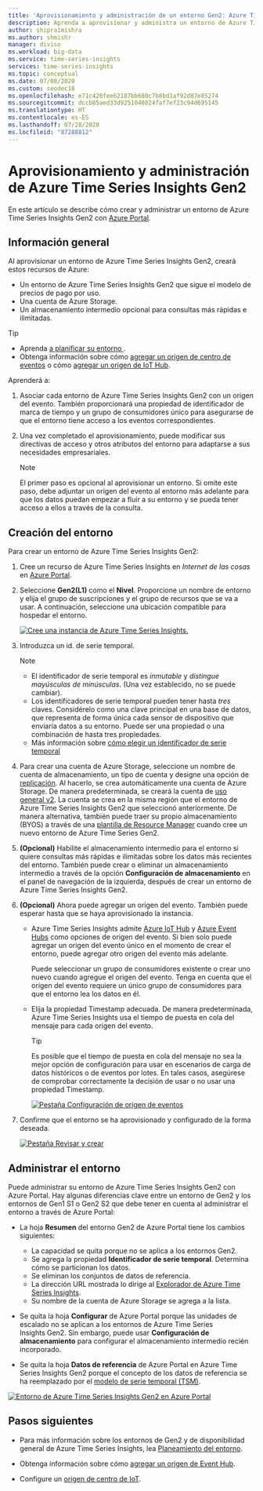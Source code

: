 ```yaml
---
title: 'Aprovisionamiento y administración de un entorno Gen2: Azure Time Series | Microsoft Docs'
description: Aprenda a aprovisionar y administra un entorno de Azure Time Series Insights Gen2.
author: shipra1mishra
ms.author: shmishr
manager: diviso
ms.workload: big-data
ms.service: time-series-insights
services: time-series-insights
ms.topic: conceptual
ms.date: 07/08/2020
ms.custom: seodec18
ms.openlocfilehash: e71c426fee62187bb680c7b8bd1af92d87e85274
ms.sourcegitcommit: dccb85aed33d9251048024faf7ef23c94d695145
ms.translationtype: HT
ms.contentlocale: es-ES
ms.lasthandoff: 07/28/2020
ms.locfileid: "87288812"
---
```

# <a name="provision-and-manage-azure-time-series-insights-gen2"></a>Aprovisionamiento y administración de Azure Time Series Insights Gen2

En este artículo se describe cómo crear y administrar un entorno de Azure Time Series Insights Gen2 con [Azure Portal](https://portal.azure.com/).

## <a name="overview"></a>Información general

Al aprovisionar un entorno de Azure Time Series Insights Gen2, creará estos recursos de Azure:

* Un entorno de Azure Time Series Insights Gen2 que sigue el modelo de precios de pago por uso.
* Una cuenta de Azure Storage.
* Un almacenamiento intermedio opcional para consultas más rápidas e ilimitadas.

> [!TIP]
> * Aprenda [a planificar su entorno ](./time-series-insights-update-plan.md).
> * Obtenga información sobre cómo [agregar un origen de centro de eventos](./time-series-insights-how-to-add-an-event-source-eventhub.md) o cómo [agregar un origen de IoT Hub](./time-series-insights-how-to-add-an-event-source-iothub.md).

Aprenderá a:

1.  Asociar cada entorno de Azure Time Series Insights Gen2 con un origen del evento. También proporcionará una propiedad de identificador de marca de tiempo y un grupo de consumidores único para asegurarse de que el entorno tiene acceso a los eventos correspondientes.

1. Una vez completado el aprovisionamiento, puede modificar sus directivas de acceso y otros atributos del entorno para adaptarse a sus necesidades empresariales.

   > [!NOTE]
   > El primer paso es opcional al aprovisionar un entorno. Si omite este paso, debe adjuntar un origen del evento al entorno más adelante para que los datos puedan empezar a fluir a su entorno y se pueda tener acceso a ellos a través de la consulta.

## <a name="create-the-environment"></a>Creación del entorno

Para crear un entorno de Azure Time Series Insights Gen2:
1. Cree un recurso de Azure Time Series Insights en *Internet de las cosas* en [Azure Portal](https://portal.azure.com/).

1. Seleccione **Gen2(L1)** como el **Nivel**. Proporcione un nombre de entorno y elija el grupo de suscripciones y el grupo de recursos que se va a usar. A continuación, seleccione una ubicación compatible para hospedar el entorno.

   [![Cree una instancia de Azure Time Series Insights.](media/v2-update-manage/create-and-manage-configuration.png)](media/v2-update-manage/create-and-manage-configuration.png#lightbox)

1. Introduzca un id. de serie temporal.

    > [!NOTE]
    > * El identificador de serie temporal es *inmutable* y *distingue mayúsculas de minúsculas*. (Una vez establecido, no se puede cambiar).
    > * Los identificadores de serie temporal pueden tener hasta *tres* claves. Considérelo como una clave principal en una base de datos, que representa de forma única cada sensor de dispositivo que enviaría datos a su entorno. Puede ser una propiedad o una combinación de hasta tres propiedades.
    > * Más información sobre [cómo elegir un identificador de serie temporal](time-series-insights-update-how-to-id.md)

1. Para crear una cuenta de Azure Storage, seleccione un nombre de cuenta de almacenamiento, un tipo de cuenta y designe una opción de [replicación](https://docs.microsoft.com/azure/storage/common/redundancy-migration?tabs=portal). Al hacerlo, se crea automáticamente una cuenta de Azure Storage. De manera predeterminada, se creará la cuenta de [uso general v2](https://docs.microsoft.com/azure/storage/common/storage-account-overview). La cuenta se crea en la misma región que el entorno de Azure Time Series Insights Gen2 que seleccionó anteriormente. De manera alternativa, también puede traer su propio almacenamiento (BYOS) a través de una [plantilla de Resource Manager](./time-series-insights-manage-resources-using-azure-resource-manager-template.md) cuando cree un nuevo entorno de Azure Time Series Gen2. 

1. **(Opcional)** Habilite el almacenamiento intermedio para el entorno si quiere consultas más rápidas e ilimitadas sobre los datos más recientes del entorno. También puede crear o eliminar un almacenamiento intermedio a través de la opción **Configuración de almacenamiento** en el panel de navegación de la izquierda, después de crear un entorno de Azure Time Series Insights Gen2.

1. **(Opcional)** Ahora puede agregar un origen del evento. También puede esperar hasta que se haya aprovisionado la instancia.

   * Azure Time Series Insights admite [Azure IoT Hub](./time-series-insights-how-to-add-an-event-source-iothub.md) y [Azure Event Hubs](./time-series-insights-how-to-add-an-event-source-eventhub.md) como opciones de origen del evento. Si bien solo puede agregar un origen del evento único en el momento de crear el entorno, puede agregar otro origen del evento más adelante. 
   
     Puede seleccionar un grupo de consumidores existente o crear uno nuevo cuando agregue el origen del evento. Tenga en cuenta que el origen del evento requiere un único grupo de consumidores para que el entorno lea los datos en él.

   * Elija la propiedad Timestamp adecuada. De manera predeterminada, Azure Time Series Insights usa el tiempo de puesta en cola del mensaje para cada origen del evento.

     > [!TIP]
     > Es posible que el tiempo de puesta en cola del mensaje no sea la mejor opción de configuración para usar en escenarios de carga de datos históricos o de eventos por lotes. En tales casos, asegúrese de comprobar correctamente la decisión de usar o no usar una propiedad Timestamp.

     [![Pestaña Configuración de origen de eventos](media/v2-update-manage/create-and-manage-event-source.png)](media/v2-update-manage/create-and-manage-event-source.png#lightbox)

1. Confirme que el entorno se ha aprovisionado y configurado de la forma deseada.

    [![Pestaña Revisar y crear](media/v2-update-manage/create-and-manage-review-and-confirm.png)](media/v2-update-manage/create-and-manage-review-and-confirm.png#lightbox)

## <a name="manage-the-environment"></a>Administrar el entorno

Puede administrar su entorno de Azure Time Series Insights Gen2 con Azure Portal. Hay algunas diferencias clave entre un entorno de Gen2 y los entornos de Gen1 S1 o Gen2 S2 que debe tener en cuenta al administrar el entorno a través de Azure Portal:

* La hoja **Resumen** del entorno Gen2 de Azure Portal tiene los cambios siguientes:

  * La capacidad se quita porque no se aplica a los entornos Gen2.
  * Se agrega la propiedad **Identificador de serie temporal**. Determina cómo se particionan los datos.
  * Se eliminan los conjuntos de datos de referencia.
  * La dirección URL mostrada lo dirige al [Explorador de Azure Time Series Insights](./time-series-insights-update-explorer.md).
  * Su nombre de la cuenta de Azure Storage se agrega a la lista.

* Se quita la hoja **Configurar** de Azure Portal porque las unidades de escalado no se aplican a los entornos de Azure Time Series Insights Gen2. Sin embargo, puede usar **Configuración de almacenamiento** para configurar el almacenamiento intermedio recién incorporado.

* Se quita la hoja **Datos de referencia** de Azure Portal en Azure Time Series Insights Gen2 porque el concepto de los datos de referencia se ha reemplazado por el [modelo de serie temporal (TSM)](/azure/time-series-insights/concepts-model-overview).

[![Entorno de Azure Time Series Insights Gen2 en Azure Portal](media/v2-update-manage/create-and-manage-overview-confirm.png)](media/v2-update-manage/create-and-manage-overview-confirm.png#lightbox)

## <a name="next-steps"></a>Pasos siguientes

- Para más información sobre los entornos de Gen2 y de disponibilidad general de Azure Time Series Insights, lea [Planeamiento del entorno](./time-series-insights-update-plan.md).

- Obtenga información sobre cómo [agregar un origen de Event Hub](./time-series-insights-how-to-add-an-event-source-eventhub.md).

- Configure un [origen de centro de IoT](./time-series-insights-how-to-add-an-event-source-iothub.md).
